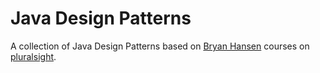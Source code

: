# Java Design Patterns
A collection of Java Design Patterns based on [Bryan Hansen](https://github.com/bh5k) courses on [pluralsight](https://www.pluralsight.com/authors/bryan-hansen).

